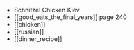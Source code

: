 - Schnitzel Chicken Kiev
- [[good_eats_the_final_years]] page 240
- [[chicken]]
- [[russian]]
- [[dinner_recipe]]